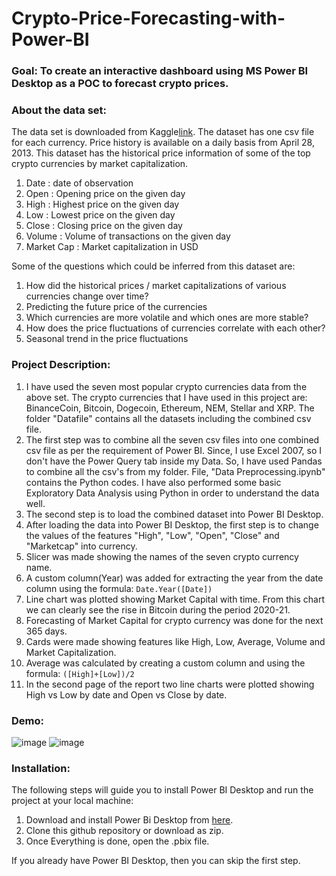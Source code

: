 # Crypto-Price-Forecasting-with-Power-BI

### Goal: To create an interactive dashboard using MS Power BI Desktop as a POC to forecast crypto prices. 

### About the data set: 
The data set is downloaded from Kaggle[link](https://www.kaggle.com/sudalairajkumar/cryptocurrencypricehistory). 
The dataset has one csv file for each currency. Price history is available on a daily basis from April 28, 2013. 
This dataset has the historical price information of some of the top crypto currencies by market capitalization.

1. Date : date of observation
2. Open : Opening price on the given day
3. High : Highest price on the given day
4. Low : Lowest price on the given day
5. Close : Closing price on the given day
6. Volume : Volume of transactions on the given day
7. Market Cap : Market capitalization in USD

Some of the questions which could be inferred from this dataset are:

1. How did the historical prices / market capitalizations of various currencies change over time?
2. Predicting the future price of the currencies
3. Which currencies are more volatile and which ones are more stable?
4. How does the price fluctuations of currencies correlate with each other?
5. Seasonal trend in the price fluctuations

### Project Description:
1. I have used the seven most popular crypto currencies data from the above set. The crypto currencies that I have used in this
project are: BinanceCoin, Bitcoin, Dogecoin, Ethereum, NEM, Stellar and XRP. The folder "Datafile" contains all the datasets
including the combined csv file.
2.  The first step was to combine all the seven csv files into one combined csv file as per the requirement of Power BI.
Since, I use Excel 2007, so I don't have the Power Query tab inside my Data. So, I have used Pandas to combine all the csv's
from my folder. File, "Data Preprocessing.ipynb" contains the Python codes. I have also performed some basic Exploratory Data 
Analysis using Python in order to understand the data well.
3. The second step is to load the combined dataset into Power BI Desktop.
4. After loading the data into Power BI Desktop, the first step is to change the values of the features "High", "Low", "Open",
"Close" and "Marketcap" into currency.
5. Slicer was made showing the names of the seven crypto currency name.
6. A custom column(Year) was added for extracting the year from the date column using the formula:
```Date.Year([Date])```
8.  Line chart was plotted showing Market Capital with time. From this chart we can clearly see the rise in Bitcoin during the period
2020-21. 
9. Forecasting of Market Capital for crypto currency was done for the next 365 days.
10. Cards were made showing features like High, Low, Average, Volume and Market Capitalization.
11. Average was calculated by creating a custom column and using the formula:
```([High]+[Low])/2```
12. In the second page of the report two line charts were plotted showing High vs Low by date and Open vs Close by date.


### Demo:
![image](https://user-images.githubusercontent.com/75041273/137232253-91fe92b7-def5-4421-b925-7df652ff1a26.png)
![image](https://user-images.githubusercontent.com/75041273/137232359-3da8904c-0b4a-4c43-b90b-52d96e25ddf0.png)

### Installation:

The following steps will guide you to install Power BI Desktop and run the project at your local machine:

1. Download and install Power Bi Desktop from [here](https://www.microsoft.com/en-in/p/power-bi-desktop/9ntxr16hnw1t#activetab=pivot:overviewtab).
2. Clone this github repository or download as zip.
3. Once Everything is done, open the .pbix file. 

If you already have Power BI Desktop, then you can skip the first step.
